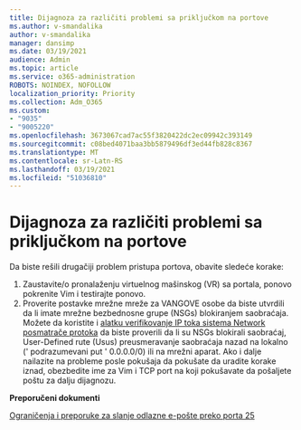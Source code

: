 ```yaml
---
title: Dijagnoza za različiti problemi sa priključkom na portove
ms.author: v-smandalika
author: v-smandalika
manager: dansimp
ms.date: 03/19/2021
audience: Admin
ms.topic: article
ms.service: o365-administration
ROBOTS: NOINDEX, NOFOLLOW
localization_priority: Priority
ms.collection: Adm_O365
ms.custom:
- "9035"
- "9005220"
ms.openlocfilehash: 3673067cad7ac55f3820422dc2ec09942c393149
ms.sourcegitcommit: c08bed4071baa3bb5879496df3ed44fb828c8367
ms.translationtype: MT
ms.contentlocale: sr-Latn-RS
ms.lasthandoff: 03/19/2021
ms.locfileid: "51036810"
---
```

# <a name="diagnostics-for-different-ports-access-issues"></a>Dijagnoza za različiti problemi sa priključkom na portove

Da biste rešili drugačiji problem pristupa portova, obavite sledeće korake:

1. Zaustavite/o pronalaženju virtuelnog mašinskog (VR) sa portala, ponovo pokrenite Vim i testirajte ponovo. 
2. Proverite postavke mrežne mreže za VANGOVE osobe da biste utvrdili da li imate mrežne bezbednosne grupe (NSGs) blokiranjem saobraćaja. Možete da koristite i [alatku verifikovanje IP toka sistema Network posmatrače protoka](https://docs.microsoft.com/azure/network-watcher/network-watcher-ip-flow-verify-overview?WT.mc_id=Portal-Microsoft_Azure_Support) da biste proverili da li su NSGs blokirali saobraćaj, User-Defined rute (Usus) preusmeravanje saobraćaja nazad na lokalno (' podrazumevani put ' 0.0.0.0/0) ili na mrežni aparat.
Ako i dalje nailazite na probleme posle pokušaja da pokušate da uradite korake iznad, obezbedite ime za Vim i TCP port na koji pokušavate da pošaljete poštu za dalju dijagnozu.

**Preporučeni dokumenti**

[Ograničenja i preporuke za slanje odlazne e-pošte preko porta 25](https://docs.microsoft.com/azure/virtual-network/troubleshoot-outbound-smtp-connectivity)